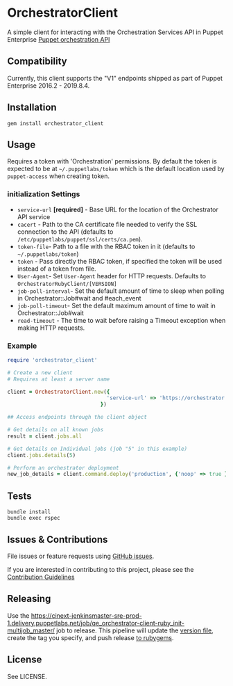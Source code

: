 # OrchestratorClient

A simple client for interacting with the Orchestration Services API in Puppet Enterprise
[Puppet orchestration API](https://docs.puppet.com/pe/latest/api_index.html#puppet-orchestrator-api)

## Compatibility

Currently, this client supports the "V1" endpoints shipped as part of Puppet Enterprise 2016.2 -
2019.8.4.

## Installation

```shell
gem install orchestrator_client
```

## Usage

Requires a token with 'Orchestration' permissions. By default the token is
expected to be at `~/.puppetlabs/token` which is the default location used by
`puppet-access` when creating token.

### initialization Settings

* `service-url` **[required]** - Base URL for the location of the Orchestrator API service
* `cacert` - Path to the CA certificate file needed to verify the SSL connection to the API (defaults to `/etc/puppetlabs/puppet/ssl/certs/ca.pem`).
* `token-file`- Path to a file with the RBAC token in it (defaults to `~/.puppetlabs/token`)
* `token` - Pass directly the RBAC token, if specified the token will be used instead of a token from file.
* `User-Agent`- Set `User-Agent` header for HTTP requests. Defaults to `OrchestratorRubyClient/[VERSION]`
* `job-poll-interval`- Set the default amount of time to sleep when polling in Orchestrator::Job#wait and #each\_event
* `job-poll-timeout`- Set the default maximum amount of time to wait in Orchestrator::Job#wait
* `read-timeout` - The time to wait before raising a Timeout exception when making HTTP requests.

### Example

```ruby
require 'orchestrator_client'

# Create a new client
# Requires at least a server name

client = OrchestratorClient.new({
                                'service-url' => 'https://orchestrator.example.lan:8143/orchestrator/v1',
                              })

## Access endpoints through the client object

# Get details on all known jobs
result = client.jobs.all

# Get details on Individual jobs (job "5" in this example)
client.jobs.details(5)

# Perform an orchestrator deployment
new_job_details = client.command.deploy('production', {'noop' => true })
```

## Tests

```shell
bundle install
bundle exec rspec
```

## Issues & Contributions

File issues or feature requests using [GitHub
issues](https://github.com/puppetlabs/orchestrator_api-ruby/issues).

If you are interested in contributing to this project, please see the
[Contribution Guidelines](CONTRIBUTING.md)

## Releasing

Use the
https://cinext-jenkinsmaster-sre-prod-1.delivery.puppetlabs.net/job/qe_orchestrator-client-ruby_init-multijob_master/
job to release. This pipeline will update the [version file](lib/orchestrator_client/version.rb),
create the tag you specify, and push release [to
rubygems](https://rubygems.org/gems/orchestrator_client).

## License

See LICENSE.

